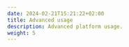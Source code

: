 ```yaml
---
date: 2024-02-21T15:21:22+02:00
title: Advanced usage
description: Advanced platform usage.
weight: 5
---
```

